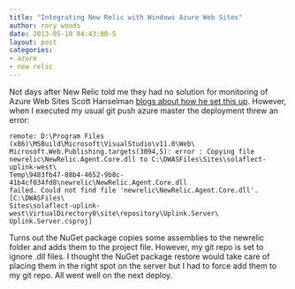 ```yaml
---
title: "Integrating New Relic with Windows Azure Web Sites"
author: rory woods
date: 2013-05-10 04:43:00-5
layout: post
categories: 
- azure
- new relic
---
```


Not days after New Relic told me they had no solution for monitoring of Azure Web Sites Scott Hanselman [blogs about how he set this up][1]. However, when I executed my usual git push azure master the deployment threw an error:

    remote: D:\Program Files (x86)\MSBuild\Microsoft\VisualStudio\v11.0\Web\
    Microsoft.Web.Publishing.targets(3094,5): error : Copying file 
    newrelic\NewRelic.Agent.Core.dll to C:\DWASFiles\Sites\solaflect-uplink-west\
    Temp\9483fb47-88b4-4652-9b8c-41b4cf034fd8\newrelic\NewRelic.Agent.Core.dll 
    failed. Could not find file 'newrelic\NewRelic.Agent.Core.dll'. [C:\DWASFiles\
    Sites\solaflect-uplink-west\VirtualDirectory0\site\repository\Uplink.Server\
    Uplink.Server.csproj]

Turns out the NuGet package copies some assemblies to the newrelic folder and adds them to the project file. However, my git repo is set to ignore .dll files. I thought the NuGet package restore would take care of placing them in the right spot on the server but I had to force add them to my git repo. All went well on the next deploy.

  [1]: http://www.hanselman.com/blog/PennyPinchingInTheCloudEnablingNewRelicPerformanceMonitoringOnWindowsAzureWebsites.aspx
